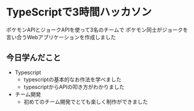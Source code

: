 # TypeScriptで3時間ハッカソン

ポケモンAPIとジョークAPIを使って3名のチームで
ポケモン同士がジョークを言い合うWebアプリケーションを作成しました

## 今日学んだこと
* Typescript
    * typescriptの基本的なお作法を学べました
    * typescriptからAPIの叩き方がわかりました
* チーム開発
    * 初めてのチーム開発でとても楽しく制作ができました

